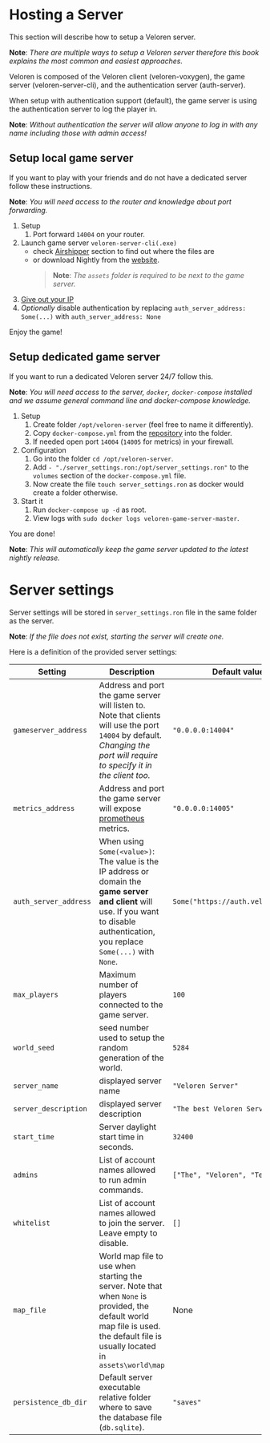# Hosting a Server

This section will describe how to setup a Veloren server.<br/>

**Note**: _There are multiple ways to setup a Veloren server therefore this book explains the most common and easiest approaches._

Veloren is composed of the Veloren client (veloren-voxygen), the game server (veloren-server-cli),
and the authentication server (auth-server).

When setup with authentication support (default), the game server is using the authentication server to log the player in.

**Note**: _Without authentication the server will allow anyone to log in with any name including those with admin access!_

## Setup local game server

If you want to play with your friends and do not have a dedicated server follow these instructions.

**Note**: _You will need access to the router and knowledge about port forwarding._

1. Setup
   1. Port forward `14004` on your router.
2. Launch game server `veloren-server-cli(.exe)`
   - check [Airshipper](airshipper.md#files) section to find out where the files are
   - or download Nightly from the [website](https://veloren.net/download).
     > **Note**: _The `assets` folder is required to be next to the game server._
3. [Give out your IP](https://www.showmyipaddress.eu/)
4. _Optionally_ disable authentication by replacing `auth_server_address: Some(...)` with `auth_server_address: None`

Enjoy the game!

## Setup dedicated game server

If you want to run a dedicated Veloren server 24/7 follow this.<br/>

**Note**: _You will need access to the server, `docker`, `docker-compose` installed and we assume general command line and docker-compose knowledge._

1. Setup
   1. Create folder `/opt/veloren-server` (feel free to name it differently).
   2. Copy `docker-compose.yml` from the [repository](https://gitlab.com/veloren/veloren/-/blob/master/server-cli/docker-compose.yml) into the folder.
   3. If needed open port `14004` (`14005` for metrics) in your firewall.
2. Configuration
   1. Go into the folder `cd /opt/veloren-server`.
   2. Add `- "./server_settings.ron:/opt/server_settings.ron"` to the `volumes` section of the `docker-compose.yml` file.
   3. Now create the file `touch server_settings.ron` as docker would create a folder otherwise.
3. Start it
   1. Run `docker-compose up -d` as root.
   2. View logs with `sudo docker logs veloren-game-server-master`.

You are done!

**Note**: _This will automatically keep the game server updated to the latest nightly release._

# Server settings

Server settings will be stored in `server_settings.ron` file in the same folder as the server.

**Note**: _If the file does not exist, starting the server will create one._

Here is a definition of the provided server settings:

| Setting               | Description                                                                                                                                                                            | Default value                      |
| --------------------- | -------------------------------------------------------------------------------------------------------------------------------------------------------------------------------------- | ---------------------------------- |
| `gameserver_address`  | Address and port the game server will listen to. Note that clients will use the port `14004` by default. _Changing the port will require to specify it in the client too._             | `"0.0.0.0:14004"`                  |
| `metrics_address`     | Address and port the game server will expose [prometheus](https://prometheus.io) metrics.                                                                                              | `"0.0.0.0:14005"`                  |
| `auth_server_address` | When using `Some(<value>)`: The value is the IP address or domain the **game server and client** will use. If you want to disable authentication, you replace `Some(...)` with `None`. | `Some("https://auth.veloren.net")` |
| `max_players`         | Maximum number of players connected to the game server.                                                                                                                                | `100`                              |
| `world_seed`          | seed number used to setup the random generation of the world.                                                                                                                          | `5284`                             |
| `server_name`         | displayed server name                                                                                                                                                                  | `"Veloren Server"`                 |
| `server_description`  | displayed server description                                                                                                                                                           | `"The best Veloren Server"`        |
| `start_time`          | Server daylight start time in seconds.                                                                                                                                                 | `32400`                            |
| `admins`              | List of account names allowed to run admin commands.                                                                                                                                   | `["The", "Veloren", "Team"]`       |
| `whitelist`           | List of account names allowed to join the server. Leave empty to disable.                                                                                                              | `[]`                               |
| `map_file`            | World map file to use when starting the server. Note that when `None` is provided, the default world map file is used. the default file is usually located in `assets\world\map`       | None                               |
| `persistence_db_dir`  | Default server executable relative folder where to save the database file (`db.sqlite`).                                                                                               | `"saves"`                          |
